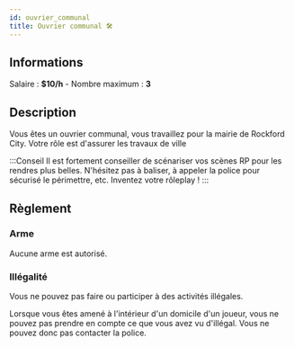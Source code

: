 ```yaml
---
id: ouvrier_communal
title: Ouvrier communal 🛠️
---
```


## Informations
Salaire : **$10/h** - Nombre maximum : **3**

## Description
Vous êtes un ouvrier communal, vous travaillez pour la mairie de Rockford City. Votre rôle est d'assurer les travaux de ville

:::Conseil
Il est fortement conseiller de scénariser vos scènes RP pour les rendres plus belles. N'hésitez pas à baliser, à appeler la police pour sécurisé le périmettre, etc. Inventez votre rôleplay !
:::
## Règlement

### Arme
Aucune arme est autorisé.

### Illégalité
Vous ne pouvez pas faire ou participer à des activités illégales.

Lorsque vous êtes amené à l'intérieur d'un domicile d'un joueur, vous ne pouvez pas prendre en compte ce que vous avez vu d'illégal. Vous ne pouvez donc pas contacter la police.